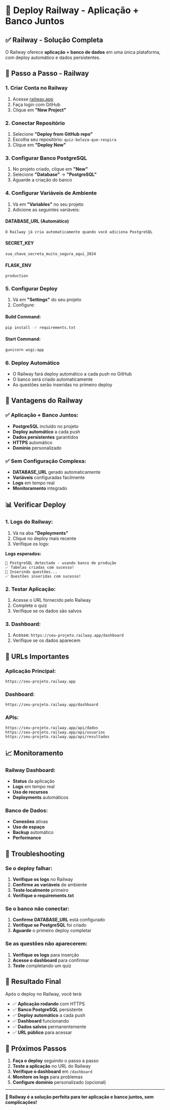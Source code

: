 # 🚀 Deploy Railway - Aplicação + Banco Juntos

## ✅ **Railway - Solução Completa**

O Railway oferece **aplicação + banco de dados** em uma única plataforma, com deploy automático e dados persistentes.

## 🔧 **Passo a Passo - Railway**

### **1. Criar Conta no Railway**
1. Acesse [railway.app](https://railway.app)
2. Faça login com GitHub
3. Clique em **"New Project"**

### **2. Conectar Repositório**
1. Selecione **"Deploy from GitHub repo"**
2. Escolha seu repositório: `quiz-beleza-que-respira`
3. Clique em **"Deploy Now"**

### **3. Configurar Banco PostgreSQL**
1. No projeto criado, clique em **"New"**
2. Selecione **"Database"** → **"PostgreSQL"**
3. Aguarde a criação do banco

### **4. Configurar Variáveis de Ambiente**
1. Vá em **"Variables"** no seu projeto
2. Adicione as seguintes variáveis:

#### **DATABASE_URL (Automático)**
```
O Railway já cria automaticamente quando você adiciona PostgreSQL
```

#### **SECRET_KEY**
```
sua_chave_secreta_muito_segura_aqui_2024
```

#### **FLASK_ENV**
```
production
```

### **5. Configurar Deploy**
1. Vá em **"Settings"** do seu projeto
2. Configure:

#### **Build Command:**
```bash
pip install -r requirements.txt
```

#### **Start Command:**
```bash
gunicorn wsgi:app
```

### **6. Deploy Automático**
- O Railway fará deploy automático a cada push no GitHub
- O banco será criado automaticamente
- As questões serão inseridas no primeiro deploy

## 🎯 **Vantagens do Railway**

### **✅ Aplicação + Banco Juntos:**
- **PostgreSQL** incluído no projeto
- **Deploy automático** a cada push
- **Dados persistentes** garantidos
- **HTTPS** automático
- **Domínio** personalizado

### **✅ Sem Configuração Complexa:**
- **DATABASE_URL** gerado automaticamente
- **Variáveis** configuradas facilmente
- **Logs** em tempo real
- **Monitoramento** integrado

## 📊 **Verificar Deploy**

### **1. Logs do Railway:**
1. Vá na aba **"Deployments"**
2. Clique no deploy mais recente
3. Verifique os logs:

**Logs esperados:**
```
🔄 PostgreSQL detectado - usando banco de produção
✅ Tabelas criadas com sucesso!
📝 Inserindo questões...
✅ Questões inseridas com sucesso!
```

### **2. Testar Aplicação:**
1. Acesse o URL fornecido pelo Railway
2. Complete o quiz
3. Verifique se os dados são salvos

### **3. Dashboard:**
1. Acesse: `https://seu-projeto.railway.app/dashboard`
2. Verifique se os dados aparecem

## 🔗 **URLs Importantes**

### **Aplicação Principal:**
```
https://seu-projeto.railway.app
```

### **Dashboard:**
```
https://seu-projeto.railway.app/dashboard
```

### **APIs:**
```
https://seu-projeto.railway.app/api/dados
https://seu-projeto.railway.app/api/usuarios
https://seu-projeto.railway.app/api/resultados
```

## 📈 **Monitoramento**

### **Railway Dashboard:**
- **Status** da aplicação
- **Logs** em tempo real
- **Uso de recursos**
- **Deployments** automáticos

### **Banco de Dados:**
- **Conexões** ativas
- **Uso de espaço**
- **Backup** automático
- **Performance**

## 🐛 **Troubleshooting**

### **Se o deploy falhar:**
1. **Verifique os logs** no Railway
2. **Confirme as variáveis** de ambiente
3. **Teste localmente** primeiro
4. **Verifique o requirements.txt**

### **Se o banco não conectar:**
1. **Confirme DATABASE_URL** está configurado
2. **Verifique se PostgreSQL** foi criado
3. **Aguarde** o primeiro deploy completar

### **Se as questões não aparecerem:**
1. **Verifique os logs** para inserção
2. **Acesse o dashboard** para confirmar
3. **Teste** completando um quiz

## 🎉 **Resultado Final**

Após o deploy no Railway, você terá:
- ✅ **Aplicação rodando** com HTTPS
- ✅ **Banco PostgreSQL** persistente
- ✅ **Deploy automático** a cada push
- ✅ **Dashboard** funcionando
- ✅ **Dados salvos** permanentemente
- ✅ **URL público** para acessar

## 🚀 **Próximos Passos**

1. **Faça o deploy** seguindo o passo a passo
2. **Teste a aplicação** no URL do Railway
3. **Verifique o dashboard** em `/dashboard`
4. **Monitore os logs** para problemas
5. **Configure domínio** personalizado (opcional)

---

**🎯 Railway é a solução perfeita para ter aplicação e banco juntos, sem complicações!**

